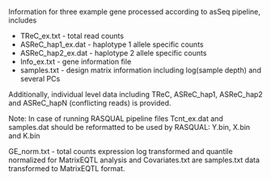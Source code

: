 Information for three example gene processed according to asSeq pipeline, includes
+ TReC_ex.txt - total read counts
+ ASReC_hap1_ex.dat - haplotype 1 allele specific counts
+ ASReC_hap2_ex.dat - haplotype 2 allele specific counts
+ Info_ex.txt - gene information file
+ samples.txt - design matrix information including log(sample depth) and several PCs



Additionally, individual level data including TReC, ASReC_hap1, ASReC_hap2 and ASReC_hapN (conflicting reads) is provided.

Note: In case of running RASQUAL pipeline files Tcnt_ex.dat and samples.dat should be reformatted to be used by RASQUAL: Y.bin, X.bin and K.bin

GE_norm.txt - total counts expression log transformed and quantile normalized for MatrixEQTL analysis and Covariates.txt are samples.txt data transformed to MatrixEQTL format.

